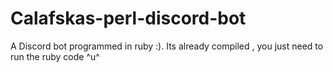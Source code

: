 # Calafskas-perl-discord-bot
A Discord bot programmed in ruby :).
Its already compiled , you just need to run the ruby code ^u^
